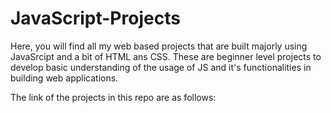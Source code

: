 # JavaScript-Projects

Here, you will find all my web based projects that are built majorly using JavaSrcipt and a bit of HTML ans CSS. 
These are beginner level projects to develop basic understanding of the usage of JS and it's functionalities in building web applications.

The link of the projects in this repo are as follows:

